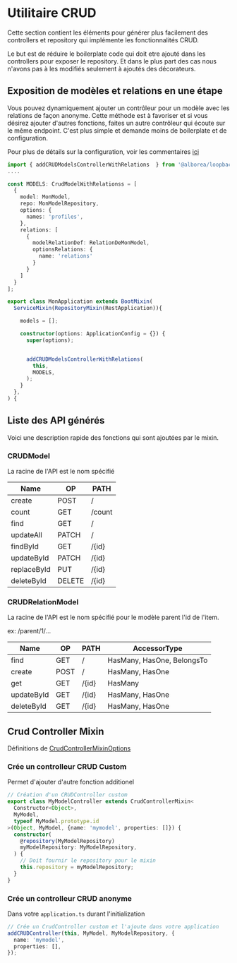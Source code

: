 # Utilitaire CRUD

Cette section contient les éléments pour générer plus facilement des
controllers et repository qui implémente les fonctionnalités CRUD.

Le but est de réduire le boilerplate code qui doit etre ajouté dans
les controllers pour exposer le repository. Et dans le plus part des cas
nous n'avons pas à les modifiés seulement à ajoutés des décorateurs.

## Exposition de modèles et relations en une étape

Vous pouvez dynamiquement ajouter un contrôleur pour un modèle avec les
relations de façon anonyme. Cette méthode est à favoriser et si vous
désirez ajouter d'autres fonctions, faites un autre contrôleur qui écoute sur
le même endpoint. C'est plus simple et demande moins de boilerplate et
de configuration.

Pour plus de détails sur la configuration, voir les commentaires [ici](mixins/crud.controller.ts)

```typescript
import { addCRUDModelsControllerWithRelations  } from '@alborea/loopback-sso-extensions';
....

const MODELS: CrudModelWithRelationss = [
  {
    model: MonModel,
    repo: MonModelRepository,
    options: {
      names: 'profiles',
    },
    relations: [
      {
        modelRelationDef: RelationDeMonModel,
        optionsRelations: {
          name: 'relations'
        }
      }
    ]
  }
];

export class MonApplication extends BootMixin(
  ServiceMixin(RepositoryMixin(RestApplication)){

    models = [];

    constructor(options: ApplicationConfig = {}) {
      super(options);


      addCRUDModelsControllerWithRelations(
        this,
        MODELS,
      );
    }
  },
) {

```

## Liste des API générés

Voici une description rapide des fonctions qui sont ajoutées
par le mixin.

### CRUDModel

La racine de l'API est le nom spécifié

| Name        | OP     | PATH   |
| ----------- | ------ | ------ |
| create      | POST   | /      |
| count       | GET    | /count |
| find        | GET    | /      |
| updateAll   | PATCH  | /      |
| findById    | GET    | /{id}  |
| updateById  | PATCH  | /{id}  |
| replaceById | PUT    | /{id}  |
| deleteById  | DELETE | /{id}  |

### CRUDRelationModel

La racine de l'API est le nom spécifié pour le modèle parent
l'id de l'item.

ex: /parent/1/...


| Name       | OP   | PATH  | AccessorType               |
| ---------- | ---- | ----- | -------------------------- |
| find       | GET  | /     | HasMany, HasOne, BelongsTo |
| create     | POST | /     | HasMany, HasOne            |
| get        | GET  | /{id} | HasMany                    |
| updateById | GET  | /{id} | HasMany, HasOne            |
| deleteById | GET  | /{id} | HasMany, HasOne            |

## Crud Controller Mixin

Définitions de [CrudControllerMixinOptions](mixins/crud.controller.ts)

### Crée un controlleur CRUD Custom

Permet d'ajouter d'autre fonction additionel

```ts
// Création d'un CRUDController custom
export class MyModelController extends CrudControllerMixin<
  Constructor<Object>,
  MyModel,
  typeof MyModel.prototype.id
>(Object, MyModel, {name: 'mymodel', properties: []}) {
  constructor(
    @repository(MyModelRepository)
    myModelRepository: MyModelRepository,
  ) {
    // Doit fournir le repository pour le mixin
    this.repository = myModelRepository;
  }
}
```

### Crée un controlleur CRUD anonyme

Dans votre `application.ts` durant l'initialization

```ts
// Crée un CrudController custom et l'ajoute dans votre application
addCRUDController(this, MyModel, MyModelRepository, {
  name: 'mymodel',
  properties: [],
});
```
